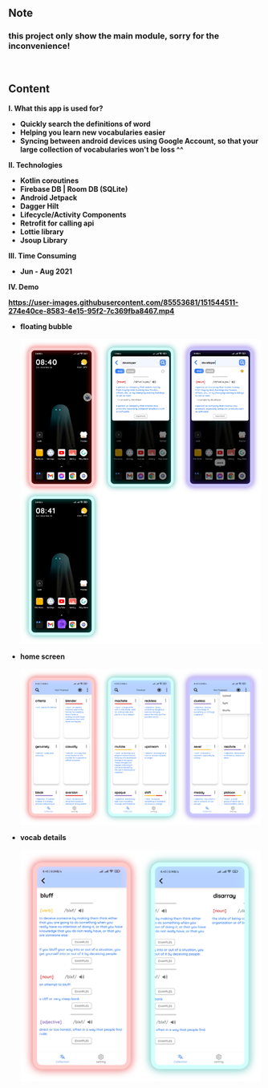 ## Note
### <b> this project only show the main module, sorry for the inconvenience! <b>
</br>
  
## Content

I. What this app is used for?
  - Quickly search the definitions of word
  - Helping you learn new vocabularies easier
  - Syncing between android devices using Google Account, so that your large collection of vocabularies won't be loss ^^

II. Technologies
  - Kotlin coroutines
  - Firebase DB | Room DB (SQLite)
  - Android Jetpack
  - Dagger Hilt
  - Lifecycle/Activity Components
  - Retrofit for calling api
  - Lottie library
  - Jsoup Library

III. Time Consuming
  - Jun - Aug 2021

IV. Demo

https://user-images.githubusercontent.com/85553681/151544511-274e40ce-8583-4e15-95f2-7c369fba8467.mp4



  
- floating bubble </br> </br>
  <img src="art/bubble.png">

- home screen </br> </br>
  <img src="art/homeScreen.png">

- vocab details </br> </br>
  <img src="art/vocabDetail.png">
